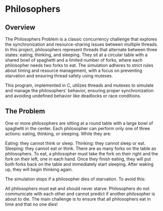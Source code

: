 # Philosophers

## Overview

The Philosophers Problem is a classic concurrency challenge that explores the synchronization and resource-sharing issues between multiple threads. In this project, philosophers represent threads that alternate between three states: eating, thinking, and sleeping. They sit at a circular table with a shared bowl of spaghetti and a limited number of forks, where each philosopher needs two forks to eat. The simulation adheres to strict rules about timing and resource management, with a focus on preventing starvation and ensuring thread safety using mutexes.

This program, implemented in C, utilizes threads and mutexes to simulate and manage the philosophers' behavior, ensuring proper synchronization and avoiding undefined behavior like deadlocks or race conditions.

## The Problem

One or more philosophers are sitting at a round table with a large bowl of spaghetti in the center.
Each philosopher can perform only one of three actions: eating, thinking, or sleeping. While they are:

Eating: they cannot think or sleep.
Thinking: they cannot sleep or eat.
Sleeping: they cannot eat or think.
There are as many forks on the table as philosophers. To eat, a philosopher must take the fork on their right and the fork on their left, one in each hand. Once they finish eating, they will put both forks back on the table and immediately start sleeping. After waking up, they will begin thinking again.

The simulation stops if a philosopher dies of starvation. To avoid this:

All philosophers must eat and should never starve.
Philosophers do not communicate with each other and cannot predict if another philosopher is about to die.
The main challenge is to ensure that all philosophers eat in time and that no one dies!
